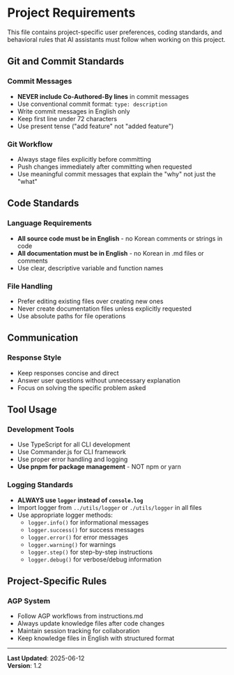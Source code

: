 # Project Requirements

This file contains project-specific user preferences, coding standards, and behavioral rules that AI assistants must follow when working on this project.

## Git and Commit Standards

### Commit Messages
- **NEVER include Co-Authored-By lines** in commit messages
- Use conventional commit format: `type: description`
- Write commit messages in English only
- Keep first line under 72 characters
- Use present tense ("add feature" not "added feature")

### Git Workflow
- Always stage files explicitly before committing
- Push changes immediately after committing when requested
- Use meaningful commit messages that explain the "why" not just the "what"

## Code Standards

### Language Requirements
- **All source code must be in English** - no Korean comments or strings in code
- **All documentation must be in English** - no Korean in .md files or comments
- Use clear, descriptive variable and function names

### File Handling
- Prefer editing existing files over creating new ones
- Never create documentation files unless explicitly requested
- Use absolute paths for file operations

## Communication

### Response Style
- Keep responses concise and direct
- Answer user questions without unnecessary explanation
- Focus on solving the specific problem asked

## Tool Usage

### Development Tools
- Use TypeScript for all CLI development
- Use Commander.js for CLI framework
- Use proper error handling and logging
- **Use pnpm for package management** - NOT npm or yarn

### Logging Standards
- **ALWAYS use `logger` instead of `console.log`**
- Import logger from `../utils/logger` or `./utils/logger` in all files
- Use appropriate logger methods:
  - `logger.info()` for informational messages
  - `logger.success()` for success messages
  - `logger.error()` for error messages
  - `logger.warning()` for warnings
  - `logger.step()` for step-by-step instructions
  - `logger.debug()` for verbose/debug information

## Project-Specific Rules

### AGP System
- Follow AGP workflows from instructions.md
- Always update knowledge files after code changes
- Maintain session tracking for collaboration
- Keep knowledge files in English with structured format

---

**Last Updated**: 2025-06-12  
**Version**: 1.2